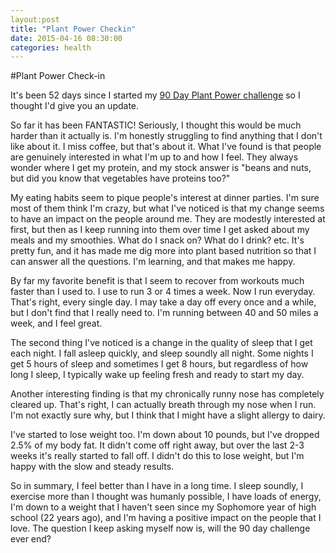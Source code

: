 ```yaml
---
layout:post
title: "Plant Power Checkin"
date: 2015-04-16 08:30:00
categories: health
---
```

#Plant Power Check-in

It's been 52 days since I started my [90 Day Plant Power challenge](http://kevinwarrenlee.com/nutrition/2015/02/23/plant-power-90-day-challenge.html) so I thought I'd give you an update.

So far it has been FANTASTIC!  Seriously, I thought this would be much harder than it actually is.  I'm honestly struggling to find anything that I don't like about it.  I miss coffee, but that's about it.  What I've found is that people are genuinely interested in what I'm up to and how I feel.  They always wonder where I get my protein, and my stock answer is "beans and nuts, but did you know that vegetables have proteins too?"  

My eating habits seem to pique people's interest at dinner parties. I'm sure most of them think I'm crazy, but what I've noticed is that my change seems to have an impact on the people around me.  They are modestly interested at first, but then as I keep running into them over time I get asked about my meals and my smoothies.  What do I snack on? What do I drink? etc.  It's pretty fun, and it has made me dig more into plant based nutrition so that I can answer all the questions.  I'm learning, and that makes me happy.

By far my favorite benefit is that I seem to recover from workouts much faster than I used to.  I use to run 3 or 4 times a week. Now I run everyday.  That's right, every single day.  I may take a day off every once and a while, but I don't find that I really need to.  I'm running between 40 and 50 miles a week, and I feel great.

The second thing I've noticed is a change in the quality of sleep that I get each night.  I fall asleep quickly, and sleep soundly all night.  Some nights I get 5 hours of sleep and sometimes I get 8 hours, but regardless of how long I sleep, I typically wake up feeling fresh and ready to start my day.

Another interesting finding is that my chronically runny nose has completely cleared up.  That's right, I can actually breath through my nose when I run.  I'm not exactly sure why, but I think that I might have a slight allergy to dairy.

I've started to lose weight too.  I'm down about 10 pounds, but I've dropped 2.5% of my body fat.  It didn't come off right away, but over the last 2-3 weeks it's really started to fall off.  I didn't do this to lose weight, but I'm happy with the slow and steady results. 

So in summary, I feel better than I have in a long time.  I sleep soundly, I exercise more than I thought was humanly possible, I have loads of energy,  I'm down to a weight that I haven't seen since my Sophomore year of high school (22 years ago), and I'm having a positive impact on the people that I love.  The question I keep asking myself now is, will the 90 day challenge ever end?